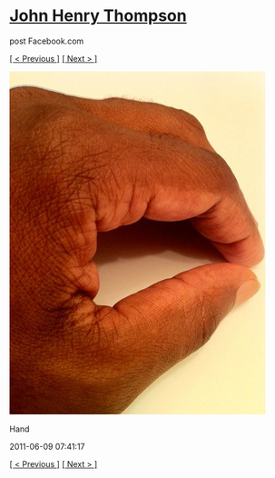 # [John Henry Thompson](../README.md)
post Facebook.com

[[ < Previous ]](2011-06-15-12.md) [[ Next > ]](2011-06-08-1.md)

[![](../media/2011-06-09/Table-Hand.jpg)](../README.md)

Hand

2011-06-09 07:41:17

[[ < Previous ]](2011-06-15-12.md) [[ Next > ]](2011-06-08-1.md)